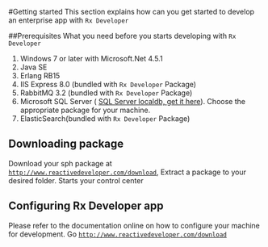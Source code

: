 ﻿#Getting started
This section explains how can you get started to develop an enterprise app with `Rx Developer`

##Prerequisites
What you need before you starts developing with `Rx Developer`
1. Windows 7 or later with Microsoft.Net 4.5.1
2. Java SE
3. Erlang RB15
4. IIS Express 8.0 (bundled with `Rx Developer` Package)
5. RabbitMQ 3.2 (bundled with `Rx Developer` Package)
6. Microsoft SQL Server ( [SQL Server localdb, get it here](http://www.microsoft.com/en-us/download/details.aspx?id=29062)). Choose the appropriate package for your machine.
7. ElasticSearch(bundled with `Rx Developer` Package)



## Downloading package
Download your sph package at [`http://www.reactivedeveloper.com/download`](http://www.reactivedeveloper.com/download), Extract a package to your desired folder. Starts your control center


## Configuring Rx Developer app
Please refer to the documentation online on how to configure your machine for development. Go [`http://www.reactivedeveloper.com/download`](http://www.reactivedeveloper.com/download)
